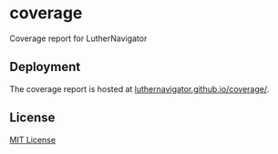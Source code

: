 # coverage

Coverage report for LutherNavigator

## Deployment

The coverage report is hosted at
[luthernavigator.github.io/coverage/](https://luthernavigator.github.io/coverage/).

## License

[MIT License](LICENSE)
